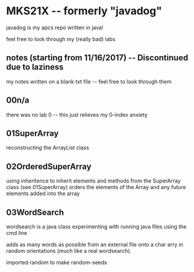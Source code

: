 # MKS21X -- formerly "javadog"
javadog is my apcs repo written in java!

feel free to look through my (really bad) labs

## notes (starting from 11/16/2017) -- Discontinued due to laziness
my notes written on a blank txt file -- feel free to look through them

## 00n/a
there was no lab 0 -- this just relieves my 0-index anxiety

## 01SuperArray
reconstructing the ArrayList class

## 02OrderedSuperArray
using inheritence to inherit elements and methods from the SuperArray class (see 01SuperArray)
orders the elements of the Array and any future elements added into the array

## 03WordSearch
wordsearch is a java class experimenting with running java files using the cmd line

adds as many words as possible from an external file onto a char arry in random orientations (much like a real wordsearch).

imported random to make random-seeds
